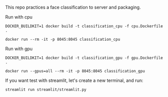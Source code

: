 This repo practices a face classification to server and packaging.

Run with cpu
```
DOCKER_BUILDKIT=1 docker build -t classification_cpu -f cpu.Dockerfile .
```

```
docker run --rm -it -p 8045:8045 classification_cpu
```

Run with gpu
```
DOCKER_BUILDKIT=1 docker build -t classification_gpu -f gpu.Dockerfile .
```

```
docker run --gpus=all --rm -it -p 8045:8045 classification_gpu
```

If you want test with streamlit, let's create a new terminal, and run:
```
streamlit run streamlit/streamlit.py
```